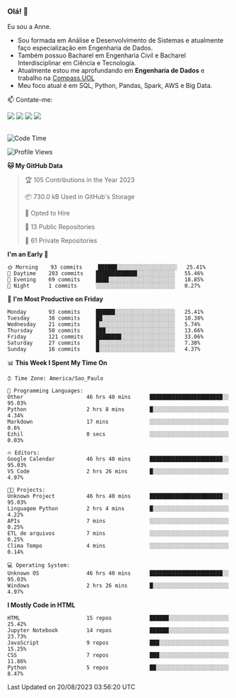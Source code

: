 ### Olá! 👋
Eu sou a Anne. 
- Sou formada em Análise e Desenvolvimento de Sistemas e atualmente faço especialização em Engenharia de Dados.
- Também possuo Bacharel em Engenharia Civil e Bacharel Interdisciplinar em Ciência e Tecnologia.
- Atualmente estou me aprofundando em **Engenharia de Dados** e trabalho na [Compass.UOL](https://compass.uol/pt/home/) 
- Meu foco atual é em SQL, Python, Pandas, Spark, AWS e Big Data.

📫 Contate-me: 

<div>
<a href="https://www.instagram.com/annekarolinefc/" target="_blank"><img src="https://img.shields.io/badge/-Instagram-%23E4405F?style=for-the-badge&logo=instagram&logoColor=white" target="_blank"></a> 
<a href = "mailto:annekarolinefc@gmail.com"><img src="https://img.shields.io/badge/-Gmail-%23333?style=for-the-badge&logo=gmail&logoColor=white" target="_blank"></a>
<a href="https://www.linkedin.com/in/devannekarolinefc/" target="_blank"><img src="https://img.shields.io/badge/-LinkedIn-%230077B5?style=for-the-badge&logo=linkedin&logoColor=white" target="_blank"></a> 
<a href="https://api.whatsapp.com/send?phone=5533991375118&text=Ol%C3%A1%20Anne!%20" target="_blank"><img src="https://img.shields.io/badge/WhatsApp-25D366?style=for-the-badge&logo=whatsapp&logoColor=white" target="_blank"></a>
</div>

  
<!--
  <img align="center" alt="Anne-An" height="30" width="40" src="https://github.com/devicons/devicon/blob/master/icons/angularjs/angularjs-original.svg">
-->

</br>

<!--START_SECTION:waka-->
![Code Time](http://img.shields.io/badge/Code%20Time-421%20hrs%2033%20mins-blue)

![Profile Views](http://img.shields.io/badge/Profile%20Views-6-blue)

**🐱 My GitHub Data** 

> 🏆 105 Contributions in the Year 2023
 > 
> 📦 730.0 kB Used in GitHub's Storage 
 > 
> 💼 Opted to Hire
 > 
> 📜 13 Public Repositories 
 > 
> 🔑 61 Private Repositories  
 > 
**I'm an Early 🐤** 

```text
🌞 Morning    93 commits     ██████░░░░░░░░░░░░░░░░░░░   25.41% 
🌇 Daytime    203 commits    █████████████░░░░░░░░░░░░   55.46% 
🌃 Evening    69 commits     ████░░░░░░░░░░░░░░░░░░░░░   18.85% 
🌙 Night      1 commits      ░░░░░░░░░░░░░░░░░░░░░░░░░   0.27%

```
📅 **I'm Most Productive on Friday** 

```text
Monday       93 commits     ██████░░░░░░░░░░░░░░░░░░░   25.41% 
Tuesday      38 commits     ██░░░░░░░░░░░░░░░░░░░░░░░   10.38% 
Wednesday    21 commits     █░░░░░░░░░░░░░░░░░░░░░░░░   5.74% 
Thursday     50 commits     ███░░░░░░░░░░░░░░░░░░░░░░   13.66% 
Friday       121 commits    ████████░░░░░░░░░░░░░░░░░   33.06% 
Saturday     27 commits     █░░░░░░░░░░░░░░░░░░░░░░░░   7.38% 
Sunday       16 commits     █░░░░░░░░░░░░░░░░░░░░░░░░   4.37%

```


📊 **This Week I Spent My Time On** 

```text
⌚︎ Time Zone: America/Sao_Paulo

💬 Programming Languages: 
Other                    46 hrs 40 mins      ███████████████████████░░   95.03% 
Python                   2 hrs 8 mins        █░░░░░░░░░░░░░░░░░░░░░░░░   4.34% 
Markdown                 17 mins             ░░░░░░░░░░░░░░░░░░░░░░░░░   0.6% 
Ezhil                    0 secs              ░░░░░░░░░░░░░░░░░░░░░░░░░   0.03%

🔥 Editors: 
Google Calendar          46 hrs 40 mins      ███████████████████████░░   95.03% 
VS Code                  2 hrs 26 mins       █░░░░░░░░░░░░░░░░░░░░░░░░   4.97%

🐱‍💻 Projects: 
Unknown Project          46 hrs 40 mins      ███████████████████████░░   95.03% 
Linguagem Python         2 hrs 4 mins        █░░░░░░░░░░░░░░░░░░░░░░░░   4.22% 
APIs                     7 mins              ░░░░░░░░░░░░░░░░░░░░░░░░░   0.25% 
ETL de arquivos          7 mins              ░░░░░░░░░░░░░░░░░░░░░░░░░   0.25% 
Clima Tempo              4 mins              ░░░░░░░░░░░░░░░░░░░░░░░░░   0.14%

💻 Operating System: 
Unknown OS               46 hrs 40 mins      ███████████████████████░░   95.03% 
Windows                  2 hrs 26 mins       █░░░░░░░░░░░░░░░░░░░░░░░░   4.97%

```

**I Mostly Code in HTML** 

```text
HTML                     15 repos            ██████░░░░░░░░░░░░░░░░░░░   25.42% 
Jupyter Notebook         14 repos            ██████░░░░░░░░░░░░░░░░░░░   23.73% 
JavaScript               9 repos             ███░░░░░░░░░░░░░░░░░░░░░░   15.25% 
CSS                      7 repos             ███░░░░░░░░░░░░░░░░░░░░░░   11.86% 
Python                   5 repos             ██░░░░░░░░░░░░░░░░░░░░░░░   8.47%

```



 Last Updated on 20/08/2023 03:56:20 UTC
<!--END_SECTION:waka-->
  
